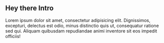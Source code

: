 

## Hey there Intro

Lorem ipsum dolor sit amet, consectetur adipisicing elit. Dignissimos, excepturi, delectus est odio, minus distinctio quis ut, consequatur ratione sed qui. Aliquam quibusdam repudiandae animi inventore sit eos impedit officiis!
